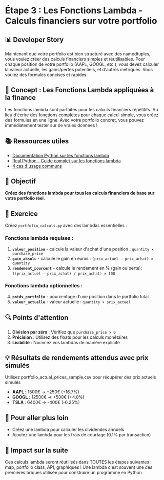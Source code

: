 # Étape 3 : Les Fonctions Lambda - Calculs financiers sur votre portfolio

## 📊 Developer Story
Maintenant que votre portfolio est bien structuré avec des namedtuples, vous voulez créer des calculs financiers simples et réutilisables. Pour chaque position de votre portfolio (AAPL, GOOGL, etc.), vous devez calculer la valeur actuelle, les gains/pertes potentiels, et d'autres métriques. Vous voulez des formules concises et rapides.

## 🎯 Concept : Les Fonctions Lambda appliquées à la finance
Les fonctions lambda sont parfaites pour les calculs financiers répétitifs. Au lieu d'écrire des fonctions complètes pour chaque calcul simple, vous créez des formules en une ligne. Avec votre portfolio concret, vous pouvez immédiatement tester sur de vraies données !

## 📚 Ressources utiles
- [Documentation Python sur les fonctions lambda](https://docs.python.org/3/tutorial/controlflow.html#lambda-expressions)
- [Real Python - Guide complet sur les fonctions lambda](https://realpython.com/python-lambda/)
- [4 cas d'usage communs](https://datascientest.com/python-et-fonctions-lambda)

## 🎯 Objectif
**Créez des fonctions lambda pour tous les calculs financiers de base sur votre portfolio réel.**

## 📝 Exercice
Créez `portfolio_calculs.py` avec des lambdas essentielles :

### Fonctions lambda requises :
1. **`valeur_position`** - calcule la valeur d'achat d'une position : `quantity × purchase_price`
2. **`gain_absolu`** - calcule le gain en euros : `(prix_actuel - prix_achat) × quantity`
3. **`rendement_pourcent`** - calcule le rendement en % (gain ou perte): `((prix_actuel - prix_achat) / prix_achat) × 100`

### Fonctions lambda optionnelles :
4. **`poids_portfolio`** - pourcentage d'une position dans le portfolio total
5. **`valeur_actuelle`** - valeur actuelle : `quantity × prix_actuel`


## 🔍 Points d'attention
1. **Division par zéro** : Vérifiez que `purchase_price > 0`
2. **Précision** : Utilisez des floats pour les calculs monétaires
3. **Lisibilité** : Nommez vos lambdas de manière explicite

## 💡 Résultats de rendements attendus avec prix simulés
Utilisez portfolio_actual_prices_sample.csv pour récupérer des prix actuels simulés
- **AAPL** : 1500€ → +250€ (+16.7%)
- **GOOGL** : 12500€ → +500€ (+4.0%)  
- **TSLA** : 6400€ → -400€ (-6.25%)

## 🚀 Pour aller plus loin
- Créez une lambda pour calculer les dividendes annuels
- Ajoutez une lambda pour les frais de courtage (0.1% par transaction)

## 🔄 Impact sur la suite
Ces calculs lambda seront réutilisés dans TOUTES les étapes suivantes : map, portfolio class, API, graphiques ! Une lambda c'est souvent une des premières briques utilisée pour construire un programme en Python

